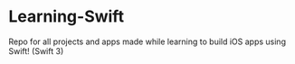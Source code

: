 # Learning-Swift
Repo for all projects and apps made while learning to build iOS apps using Swift! (Swift 3)
